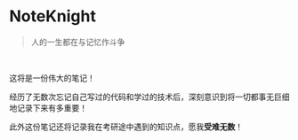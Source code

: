 # NoteKnight

> 人的一生都在与记忆作斗争

<br>

这将是一份伟大的笔记！

经历了无数次忘记自己写过的代码和学过的技术后，深刻意识到将一切都事无巨细地记录下来有多重要！

此外这份笔记还将记录我在考研途中遇到的知识点，愿我**受难无数**！



